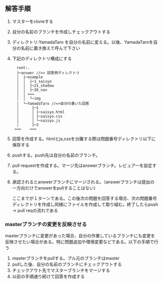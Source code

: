 ## 解答手順

1. マスターをcloneする
1. 自分の名前のブランチを作成しチェックアウトする
1. ディレクトリ:YamadaTaro を自分の名前に変える。以後、YamadaTaroを自分の名前に置き換えて呼んで下さい
1. 下記のディレクトリ構成にする
    ```
      root:.
      ├─answer //=> 回答例ディレクトリ
      │  ├─example
      │  │  ├─1_saisyo
      │  │  ├─21_shadow
      │  │  ├─26_nav
      │  │ ≈≈≈
      │  │  └─img
      │  └─YamadaTaro //=>自分の書いた回答
      │      ├─1
      │      │ ├─saisyo.html
      │      │ ├─saisyo.css
      │      │ └─saisyo.js
      │      ├─2
     ≈≈≈    ≈≈≈
    ```

1. 回答を作成する。htmlとjs,cssを分離する際は問題番号ディレクトリ以下に保存する
1. pushする。push先は自分の名前のブランチ。
1. pull requestを作成する。マージ先はanswerブランチ。レビュアーを設定する。
1. 承認されるとanswerブランチにマージされる。（answerブランチは提出の一方向だけでanswerをpullすることはない）
    
    ここまでが１ターンである。この後次の問題を回答する場合、次の問題番号ディレクトリを作成し同様にファイルを作成して取り組む。終了したらpush -> pull reqの流れである


### masterブランチの変更を反映させる
masterブランチに変更があった場合、自分の作業しているブランチにも変更を反映させたい場合がある。特に問題追加や環境変更などである。以下の手順で行う

1. masterブランチをpullする。プル元のブランチはmaster
1. pullした後、自分の名前のブランチにチェックアウトする
1. チェックアウト先でマスターブランチをマージする
1. 以前の手順通り続けて回答を作成する
